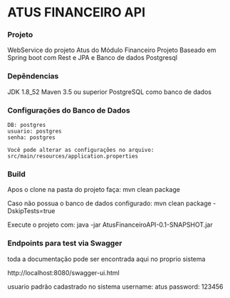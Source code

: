 # ATUS FINANCEIRO API #

### Projeto ###

WebService do projeto Atus do Módulo Financeiro
Projeto Baseado em Spring boot com Rest e JPA e Banco de dados Postgresql


### Depêndencias ###

JDK 1.8_52
Maven 3.5 ou superior
PostgreSQL como banco de dados


### Configurações do Banco de Dados ###

    DB: postgres
    usuario: postgres
    senha: postgres

    Você pode alterar as configurações no arquivo:
    src/main/resources/application.properties



### Build ###

Apos o clone na pasta do projeto faça:
    mvn clean package

Caso não possua o banco de dados configurado:
    mvn clean package -DskipTests=true

Execute o projeto com:
    java -jar AtusFinanceiroAPI-0.1-SNAPSHOT.jar


### Endpoints para test via Swagger ###

toda a documentação pode ser encontrada aqui no proprio sistema

http://localhost:8080/swagger-ui.html


usuario padrão cadastrado no sistema
username: atus
password: 123456

